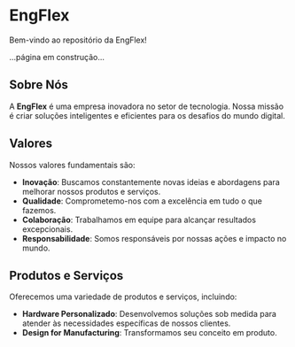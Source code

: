 # EngFlex

Bem-vindo ao repositório da EngFlex!

...página em construção...

## Sobre Nós

A **EngFlex** é uma empresa inovadora no setor de tecnologia. Nossa missão é criar soluções inteligentes e eficientes para os desafios do mundo digital.

## Valores

Nossos valores fundamentais são:

- **Inovação**: Buscamos constantemente novas ideias e abordagens para melhorar nossos produtos e serviços.
- **Qualidade**: Comprometemo-nos com a excelência em tudo o que fazemos.
- **Colaboração**: Trabalhamos em equipe para alcançar resultados excepcionais.
- **Responsabilidade**: Somos responsáveis por nossas ações e impacto no mundo.

## Produtos e Serviços

Oferecemos uma variedade de produtos e serviços, incluindo:

- **Hardware Personalizado**: Desenvolvemos soluções sob medida para atender às necessidades específicas de nossos clientes.
- **Design for Manufacturing**: Transformamos seu conceito em produto.

